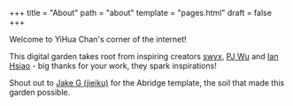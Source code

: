 +++
title = "About"
path = "about"
template = "pages.html"
draft = false
+++

Welcome to YiHua Chan's corner of the internet! 

This digital garden takes root from inspiring creators [swyx](ttps://www.swyx.io/digital-garden-tos), [PJ Wu](https://pinchlime.com/) and [Ian Hsiao](https://ianhsiao.xyz/) - big thanks for your work, they spark inspirations!

Shout out to [Jake G (jieiku)](https://github.com/Jieiku) for the Abridge template, the soil that made this garden possible.  
